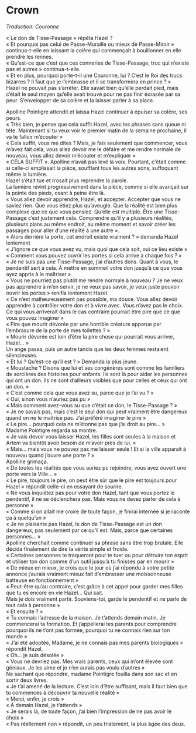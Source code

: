 # Crown

_Traduction: Couronne_

« Le don de Tisse-Passage » répéta Hazel ?  
« Et pourquoi pas celui de Passe-Muraille ou mieux de Passe-Miroir » continua-t-elle en laissant la colère qui commençait à bouillonner en elle prendre les rennes.  
« Qu’est-ce que c’est que ces conneries de Tisse-Passage, truc qui n’existe pas et autres » continua-t-elle.  
« Et en plus, pourquoi porte-t-il une Couronne, lui ? C’est le Roi des trucs bizarres ? Il faut que je l’embrasse et il se transformera en prince ? »  
Hazel ne pouvait pas s’arrêter. Elle savait bien qu’elle perdait pied, mais c’était le seul moyen qu’elle avait trouvé pour ne pas finir écrasée par sa peur. S’envelopper de sa colère et la laisser parler à sa place.  

Apolline Pointigre attendit et laissa Hazel continuer à épuiser sa colère, ses peurs.  
« Très bien, je pense que cela suffit Hazel, avec les phrases sans queue ni tête. Maintenant si tu veux voir le premier matin de la semaine prochaine, il va te falloir m’écouter »  
« Cela suffit, vous me dites ? Mais, je fais seulement que commencer, vous m’avez fait cela, vous allez devoir me le défaire et me rendre normale de nouveau, vous allez devoir m’écouter et m’expliquer »  
« CELA SUFFIT ». Apolline n’avait pas levé la voix. Pourtant, c'était comme si celle-ci emplissait la pièce, soufflant tous les autres sons, suffoquant même la lumière.  
Hazel s’était tue et n’osait plus reprendre la parole.  
La lumière revint progressivement dans la pièce, comme si elle avançait sur la pointe des pieds, osant à peine être là.  
« Vous allez devoir apprendre, Hazel, et accepter. Accepter que vous ne saviez rien. Que vous étiez plus qu’aveugle. Que la réalité est bien plus complexe que ce que vous pensiez. Qu’elle est multiple. Être une Tisse-Passage c’est justement cela. Comprendre qu’il y a plusieurs réalités, plusieurs plans au même endroit, au même moment et savoir créer les passages pour aller d’une réalité à une autre ».  
« Alors derrière la porte, cet endroit existe vraiment ? » demanda Hazel lentement  
« J'ignore ce que vous avez vu, mais quoi que cela soit, oui ce lieu existe »  
« Comment vous pouvez ouvrir les portes si cela arrive à chaque fois ? »  
« Je ne suis pas une Tisse-Passage, j’ai d’autres dons. Quant à vous, le pendentif sert à cela. À mettre en sommeil votre don jusqu’à ce que vous ayez appris à le maîtriser »  
« Vous ne pourriez pas plutôt me rendre normale à nouveau ? Je ne veux pas apprendre à m’en servir, je ne veux pas savoir, je veux juste pouvoir ouvrir les portes » renifla lentement Hazel.  
« Ce n’est malheureusement pas possible, ma douce. Vous allez devoir apprendre à contrôler votre don et à vivre avec. Vous n’avez pas le choix. Ce qui vous arriverait dans le cas contraire pourrait être pire que ce que vous pouvez imaginer »  
« Pire que mourir dévorée par une horrible créature apparue par l’embrasure de la porte de mes toilettes ? »  
« Mourir dévorée est loin d’être la pire chose qui pourrait vous arriver, Hazel… »  
Un ange passa, puis un autre tandis que les deux femmes restaient silencieuses.  
« Et lui ? Qu’est-ce qu’il est ? » Demanda la plus jeune.  
« Moustache ? Disons que lui et ses congénères sont comme les familiers de sorcières des histoires pour enfants. Ils sont là pour aider les personnes qui ont un don. Ils ne sont d’ailleurs visibles que pour celles et ceux qui ont un don. »  
« C’est comme cela que vous avez su, parce que je l’ai vu ? »  
« Oui, sinon vous n’auriez pas pu »  
« Mais comment avez-vous su que c’était ce don, le Tisse-Passage ? »  
« Je ne savais pas, mais c’est le seul don qui peut vraiment être dangereux quand on ne le maitrise pas. J’ai préféré imaginer le pire »  
« Le pire… pourquoi cela ne m’étonne pas que j’ai droit au pire… »  
Madame Pointigre regarda sa montre.  
« Je vais devoir vous laisser Hazel, les filles sont seules à la maison et Artem va bientôt avoir besoin de m’avoir près de lui. »  
« Mais… mais vous ne pouvez pas me laisser seule ! Et si la ville apparait à nouveau quand j’ouvre une porte ? »  
Apolline grimaça.  
« De toutes les réalités que vous auriez pu rejoindre, vous avez ouvert une porte vers la Ville… »  
« Le pire, toujours le pire, on peut être sûr que le pire est toujours pour Hazel » répondit celle-ci en essayant de sourire.  
« Ne vous inquiétez pas pour votre don Hazel, tant que vous portez le pendentif, il ne se déclenchera pas. Mais vous ne devez parler de cela à personne »  
« Comme si on allait me croire de toute façon, je finirai internée si je raconte ça à quelqu’un »  
« Je ne plaisante pas Hazel, le don de Tisse-Passage est un don dangereux, pas seulement par ce qu’il est. Mais, parce que certaines personnes… »   
Apolline cherchait comme continuer sa phrase sans être trop brutale. Elle décida finalement de dire la vérité simple et froide.  
« Certaines personnes te traqueront pour te tuer ou pour détruire ton esprit et utiliser ton don comme d’un outil jusqu’à tu finisses par en mourir »  
« De mieux en mieux, je crois que le jour où j’ai répondu à votre petite annonce j’aurais vraiment mieux fait d’embrasser une moissonneuse batteuse en fonctionnement »  
« Peut-être qu’au contraire, c’est grâce à cet appel pour garder mes filles que tu es encore en vie Hazel… Qui sait.  
Mais je dois vraiment partir. Souviens-toi, garde le pendentif et ne parle de tout cela à personne »  
« Et ensuite ? »  
« Tu connais l’adresse de la maison. Je t’attends demain matin. Je commencerai ta formation. Et j’appellerai tes parents pour comprendre pourquoi ils ne t’ont pas formée, pourquoi tu ne connais rien sur ton monde »  
« J’ai été adoptée, Madame, je ne connais pas mes parents biologiques » répondit Hazel.  
« Oh… je suis désolée »  
« Vous ne devriez pas. Mes vrais parents, ceux qui m’ont élevée sont géniaux. Je les aime et je n’en aurais pas voulu d’autres »  
Ne sachant que répondre, madame Pointigre fouilla dans son sac et en sortir deux livres.  
« Je t’ai amené de la lecture. C’est loin d’être suffisant, mais il faut bien que tu commences à découvrir ta nouvelle réalité »  
« Merci, enfin, je crois »  
« À demain Hazel, je t’attends »  
« Je serais là, de toute façon, j’ai bien l’impression de ne pas avoir le choix »  
« Pas réellement non » répondit, un peu tristement, la plus âgée des deux.  
